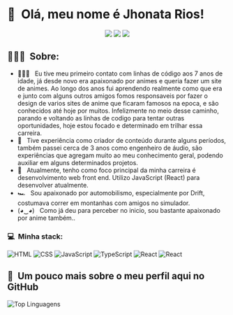 <h1>👋 &nbsp;Olá, meu nome é Jhonata Rios!</h1>

<p align="center">
<a href="https://jhonatarios.github.io"><img src="https://img.shields.io/badge/-jhonatarios.github.io-3423A6?style=flat-square&logo=Google-Chrome&logoColor=white"/></a>
<a href="https://www.linkedin.com/in/jhonatarios/"><img src="https://img.shields.io/badge/-Jhonata%20Viana%20Rios-0077B5?style=flat-square&logo=Linkedin&logoColor=white"/></a>
<a href="mailto:jhowrk@gmail.com"><img src="https://img.shields.io/badge/-jhowrk@gmail.com-D14836?style=flat-square&logo=Gmail&logoColor=white"/></a>
</p>

<h2> 👨🏻‍💻 &nbsp;Sobre: </h2>

- 👨🏻‍💻 &nbsp; Eu tive meu primeiro contato com linhas de código aos 7 anos de idade, já desde novo era apaixonado por animes e queria fazer um site de animes. Ao longo dos anos fui aprendendo realmente como que era e junto com alguns outros amigos fomos responsaveis por fazer o design de varios sites de anime que ficaram famosos na epoca, e são conhecidos até hoje por muitos. Infelizmente no meio desse caminho, parando e voltando as linhas de codigo para tentar outras oportunidades, hoje estou focado e determinado em trilhar essa carreira.
- 💚 &nbsp; Tive experiência como criador de conteúdo durante alguns períodos, também passei cerca de 3 anos como engenheiro de áudio, são experiências que agregam muito ao meu conhecimento geral, podendo auxiliar em alguns determinados projetos.
- 🚀 &nbsp; Atualmente, tenho como foco principal da minha carreira é desenvolvimento web front end. Utilizo JavaScript (React) para desenvolver atualmente.
- 🏎 &nbsp; Sou apaixonado por automobilismo, especialmente por Drift, costumava correr em montanhas com amigos no simulador. 
- (◕‿◕) &nbsp; Como já deu para perceber no inicio, sou bastante apaixonado por anime também..

<h3>💻 &nbsp;Minha stack:</h3>

![HTML](https://img.shields.io/badge/-HTML-333333?style=flat&logo=HTML5)
![CSS](https://img.shields.io/badge/-CSS-333333?style=flat&logo=CSS3&logoColor=1572B6)
![JavaScript](https://img.shields.io/badge/-JavaScript-333333?style=flat&logo=javascript)
![TypeScript](https://img.shields.io/badge/-TypeScript-333333?style=flat&logo=typescript&logoColor=2D79C7)
![React](https://img.shields.io/badge/-React-333333?style=flat&logo=react)
![React](https://img.shields.io/badge/-React%20Native-333333?style=flat&logo=react)

<h2>🚀 &nbsp;Um pouco mais sobre o meu perfil aqui no GitHub</h2>

![Top Linguagens](https://github-readme-stats.vercel.app/api/top-langs/?username=jhonatarios&theme=dark&show_icons=true&layout=compact)
